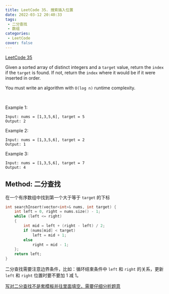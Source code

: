 ```yaml
---
title: LeetCode 35. 搜索插入位置
date: 2022-03-12 20:40:33
tags: 
 - 二分查找
 - 数组
categories:
 - LeetCode
cover: false
---
```


[LeetCode 35](https://leetcode-cn.com/problems/search-insert-position/)

Given a sorted array of distinct integers and a `target` value, return the `index` if the `target` is found. If not, return the `index` where it would be if it were inserted in order.

You must write an algorithm with `O(log n)` runtime complexity.

 

Example 1:

    Input: nums = [1,3,5,6], target = 5
    Output: 2


Example 2:

    Input: nums = [1,3,5,6], target = 2
    Output: 1


Example 3:

    Input: nums = [1,3,5,6], target = 7
    Output: 4



## Method: 二分查找
在一个有序数组中找到第一个大于等于 `target` 的下标
```cpp
int searchInsert(vector<int>& nums, int target) {
    int left = 0, right = nums.size() - 1;
    while (left <= right)
    {
        int mid = left + (right - left) / 2;
        if (nums[mid] < target)
            left = mid + 1;
        else
            right = mid - 1;
    };
    return left;
}
```

二分查找需要注意边界条件，比如：循环结束条件中 `left` 和 `right` 的关系，更新 `left` 和 `right` 位置时要不要加 1 减 1。


[写对二分查找不是套模板并往里面填空，需要仔细分析题意](https://leetcode-cn.com/problems/search-insert-position/solution/te-bie-hao-yong-de-er-fen-cha-fa-fa-mo-ban-python-/)